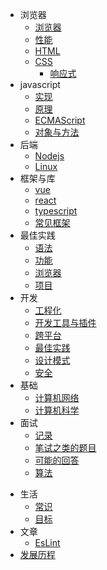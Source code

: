 - 浏览器
  - [浏览器](browser/browser)
  - [性能](browser/performance)
  - [HTML](browser/html)
  - [CSS](browser/css)
    - [响应式](browser/responsive)
- javascript
  - [实现](javascript/implement)
  - [原理](javascript/principle)
  - [ECMAScript](javascript/es6)
  - [对象与方法](javascript/method)
- 后端
  - [Nodejs](backend/nodejs)
  - [Linux](backend/linux)
- 框架与库
  - [vue](framework/vue)
  - [react](framework/react)
  - [typescript](framework/typescript)
  - [常见框架](framework/framework)
- 最佳实践
  - [语法](practice/method)
  - [功能](practice/feature)
  - [浏览器](practice/dom)
  - [项目](practice/project)
- 开发
  - [工程化](develop/integrate)
  - [开发工具与插件](develop/tool)
  - [跨平台](develop/crossPlatForm)
  - [最佳实践](practice/feature)
  - [设计模式](develop/designpattern)
  - [安全](develop/security)
- 基础
  - [计算机网络](basic/cn)
  - [计算机科学](basic/os)
- 面试
  - [记录](interview/index)
  - [笔试之类的题目](interview/write)
  - [可能的回答](interview/nothing)
  - [算法](interview/algorithm)
<!-- - 教程
  - [Build Responsive Real World Websites with HTML5 and CSS3 ](lecture/brrwww) -->
- 生活
  - [常识](life/common)
  - [目标](life/heart)
- 文章
  - [EsLint](article/lint)
- [发展历程](test)
